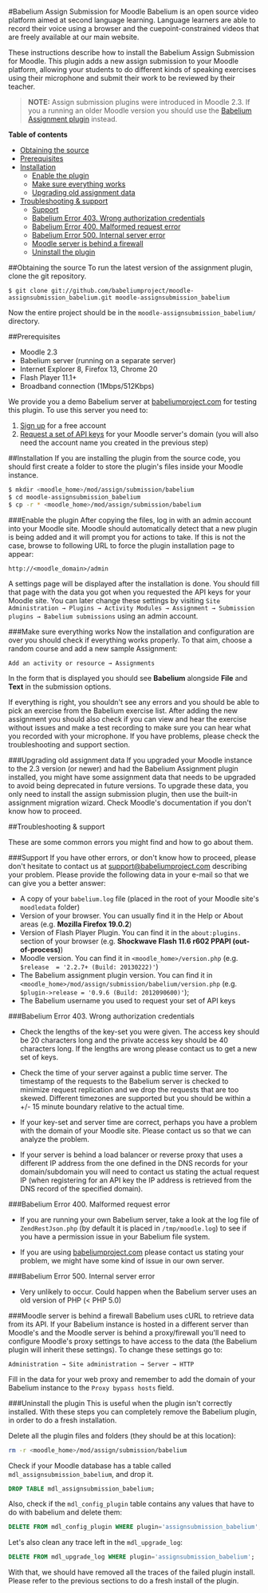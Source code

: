 [Babelium]: http://babeliumproject.com

#Babelium Assign Submission for Moodle
Babelium is an open source video platform aimed at second language learning. Language learners are able to record their voice using a browser and the cuepoint-constrained videos that are freely available at our main website.

These instructions describe how to install the Babelium Assign Submission for Moodle. This plugin adds a new assign submission to your Moodle platform, allowing your students to do different kinds of speaking exercises using their microphone and submit their work to be reviewed by their teacher.

> **NOTE:** Assign submission plugins were introduced in Moodle 2.3. If you a running an older Moodle version you should use the [Babelium Assignment plugin](https://github.com/babeliumproject/moodle-assignment_babelium) instead.


**Table of contents**
- [Obtaining the source](#obtaining-the-source)
- [Prerequisites](#prerequisites)
- [Installation](#installation)
	- [Enable the plugin](#enable-the-plugin)
	- [Make sure everything works](#make-sure-everything-works)
	- [Upgrading old assignment data](#upgrading-old-assignment-data)
- [Troubleshooting & support](#troubleshooting--support)
	- [Support](#support)
	- [Babelium Error 403. Wrong authorization credentials](#babelium-error-403-wrong-authorization-credentials)
	- [Babelium Error 400. Malformed request error](#babelium-error-400-malformed-request-error)
	- [Babelium Error 500. Internal server error](#babelium-error-500-internal-server-error)
	- [Moodle server is behind a firewall](#moodle-server-is-behind-a-firewall)
	- [Uninstall the plugin](#uninstall-the-plugin)

##Obtaining the source
To run the latest version of the assignment plugin, clone the git repository.

	$ git clone git://github.com/babeliumproject/moodle-assignsubmission_babelium.git moodle-assignsubmission_babelium

Now the entire project should be in the `moodle-assignsubmission_babelium/` directory.

##Prerequisites

* Moodle 2.3
* Babelium server (running on a separate server)
* Internet Explorer 8, Firefox 13, Chrome 20
* Flash Player 11.1+
* Broadband connection (1Mbps/512Kbps)

We provide you a demo Babelium server at [babeliumproject.com](http://babeliumproject.com) for testing this plugin. To use this server you need to:

1. [Sign up](http://babeliumproject.com/#/signup) for a free account
2. [Request a set of API keys](http://babeliumproject.com/moodleapi.php) for your Moodle server's domain (you will also need the account name you created in the previous step)

##Installation
If you are installing the plugin from the source code, you should first create a folder to store the plugin's files inside your Moodle instance.
	
```sh
$ mkdir <moodle_home>/mod/assign/submission/babelium
$ cd moodle-assignsubmission_babelium
$ cp -r * <moodle_home>/mod/assign/submission/babelium
```

###Enable the plugin
After copying the files, log in with an admin account into your Moodle site. Moodle should automatically detect that a new plugin is being added and it will prompt you for actions to take. If this is not the case, browse to following URL to force the plugin installation page to appear:

    http://<moodle_domain>/admin

A settings page will be displayed after the installation is done. You should fill that page with the data you got when you requested the API keys for your Moodle site. You can later change these settings by visiting `Site Administration → Plugins → Activity Modules → Assignment → Submission plugins → Babelium submissions` using an admin account.


###Make sure everything works
Now the installation and configuration are over you should check if everything works properly. To that aim, choose a random course and add a new sample Assignment:

	Add an activity or resource → Assignments
	
In the form that is displayed you should see **Babelium** alongside **File** and **Text** in the submission options.

If everything is right, you shouldn't see any errors and you should be able to pick an exercise from the Babelium exercise list. After adding the new assignment you should also check if you can view and hear the exercise without issues and make a test recording to make sure you can hear what you recorded with your microphone. If you have problems, please check the troubleshooting and support section.

###Upgrading old assignment data
If you upgraded your Moodle instance to the 2.3 version (or newer) and had the Babelium Assignment plugin installed, you might have some assignment data that needs to be upgraded to avoid being deprecated in future versions. To upgrade these data, you only need to install the assign submission plugin, then use the built-in assignment migration wizard. Check Moodle's documentation if you don't know how to proceed.


##Troubleshooting & support

These are some common errors you might find and how to go about them.

###Support
If you have other errors, or don't know how to proceed, please don't hesitate to contact us at support@babeliumproject.com describing your problem. Please provide the following data in your e-mail so that we can give you a better answer:
* A copy of your `babelium.log` file (placed in the root of your Moodle site's `moodledata` folder)
* Version of your browser. You can usually find it in the Help or About areas (e.g. __Mozilla Firefox 19.0.2__)
* Version of Flash Player Plugin. You can find it in the `about:plugins.` section of your browser (e.g. __Shockwave Flash 11.6 r602 PPAPI (out-of-process)__)
* Moodle version. You can find it in `<moodle_home>/version.php` (e.g. `$release  = '2.2.7+ (Build: 20130222)'`)
* The Babelium assignment plugin version. You can find it in `<moodle_home>/mod/assign/submission/babelium/version.php` (e.g. `$plugin->release = '0.9.6 (Build: 2012090600)'`);
* The Babelium username you used to request your set of API keys


###Babelium Error 403. Wrong authorization credentials
* Check the lengths of the key-set you were given. The access key should be 20 characters long and the private access key should be 40 characters long. If the lengths are wrong please contact us to get a new set of keys.

* Check the time of your server against a public time server. The timestamp of the requests to the Babelium server is checked to minimize request replication and we drop the requests that are too skewed. Different timezones are supported but you should be within a +/- 15 minute boundary relative to the actual time.

* If your key-set and server time are correct, perhaps you have a problem with the domain of your Moodle site. Please contact us so that we can analyze the problem.

* If your server is behind a load balancer or reverse proxy that uses a different IP address from the one defined in the DNS records for your domain/subdomain you will need to contact us stating the actual request IP (when registering for an API key the IP address is retrieved from the DNS record of the specified domain).

###Babelium Error 400. Malformed request error
* If you are running your own Babelium server, take a look at the log file of `ZendRestJson.php` (by default it is placed in `/tmp/moodle.log`) to see if you have a permission issue in your Babelium file system.

* If you are using [babeliumproject.com](http://babeliumproject.com) please contact us stating your problem, we might have some kind of issue in our own server.

###Babelium Error 500. Internal server error
* Very unlikely to occur. Could happen when the Babelium server uses an old version of PHP (&lt; PHP 5.0)

###Moodle server is behind a firewall
Babelium uses cURL to retrieve data from its API. If your Babelium instance is hosted in a different server than Moodle's and the Moodle server is behind a proxy/firewall you'll need to configure Moodle's proxy settings to have access to the data (the Babelium plugin will inherit these settings). To change these settings go to:

	Administration → Site administration → Server → HTTP
	
Fill in the data for your web proxy and remember to add the domain of your Babelium instance to the `Proxy bypass hosts` field.


###Uninstall the plugin
This is useful when the plugin isn't correctly installed. With these steps you can completely remove the Babelium plugin, in order to do a fresh installation.

Delete all the plugin files and folders (they should be at this location):

```sh
rm -r <moodle_home>/mod/assign/submission/babelium
```

Check if your Moodle database has a table called `mdl_assignsubmission_babelium`, and drop it.

```sql
DROP TABLE mdl_assignsubmission_babelium;
```

Also, check if the `mdl_config_plugin` table contains any values that have to do with babelium and delete them:

```sql
DELETE FROM mdl_config_plugin WHERE plugin='assignsubmission_babelium';
```

Let's also clean any trace left in the `mdl_upgrade_log`:

```sql
DELETE FROM mdl_upgrade_log WHERE plugin='assignsubmission_babelium';
```

With that, we should have removed all the traces of the failed plugin install. Please refer to the previous sections to do a fresh install of the plugin.
